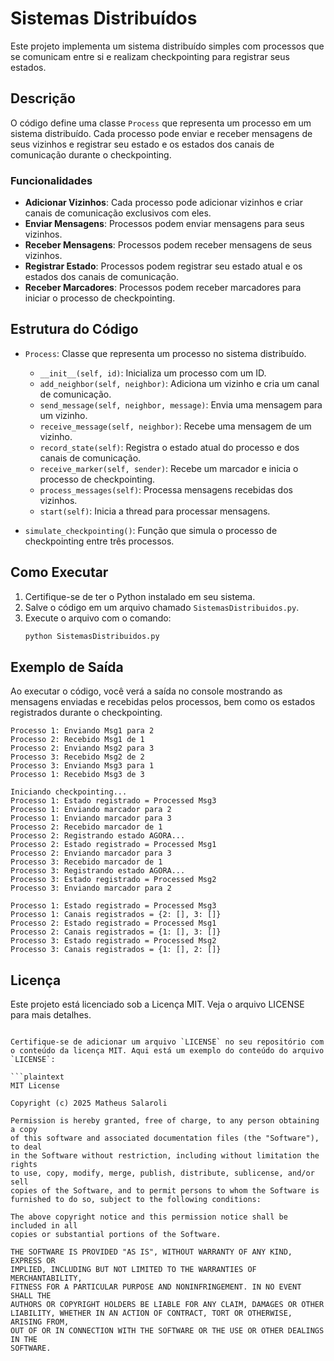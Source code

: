 # Sistemas Distribuídos

Este projeto implementa um sistema distribuído simples com processos que se comunicam entre si e realizam checkpointing para registrar seus estados.

## Descrição

O código define uma classe `Process` que representa um processo em um sistema distribuído. Cada processo pode enviar e receber mensagens de seus vizinhos e registrar seu estado e os estados dos canais de comunicação durante o checkpointing.

### Funcionalidades

- **Adicionar Vizinhos**: Cada processo pode adicionar vizinhos e criar canais de comunicação exclusivos com eles.
- **Enviar Mensagens**: Processos podem enviar mensagens para seus vizinhos.
- **Receber Mensagens**: Processos podem receber mensagens de seus vizinhos.
- **Registrar Estado**: Processos podem registrar seu estado atual e os estados dos canais de comunicação.
- **Receber Marcadores**: Processos podem receber marcadores para iniciar o processo de checkpointing.

## Estrutura do Código

- `Process`: Classe que representa um processo no sistema distribuído.
  - `__init__(self, id)`: Inicializa um processo com um ID.
  - `add_neighbor(self, neighbor)`: Adiciona um vizinho e cria um canal de comunicação.
  - `send_message(self, neighbor, message)`: Envia uma mensagem para um vizinho.
  - `receive_message(self, neighbor)`: Recebe uma mensagem de um vizinho.
  - `record_state(self)`: Registra o estado atual do processo e dos canais de comunicação.
  - `receive_marker(self, sender)`: Recebe um marcador e inicia o processo de checkpointing.
  - `process_messages(self)`: Processa mensagens recebidas dos vizinhos.
  - `start(self)`: Inicia a thread para processar mensagens.

- `simulate_checkpointing()`: Função que simula o processo de checkpointing entre três processos.

## Como Executar

1. Certifique-se de ter o Python instalado em seu sistema.
2. Salve o código em um arquivo chamado `SistemasDistribuidos.py`.
3. Execute o arquivo com o comando:
   ```sh
   python SistemasDistribuidos.py
   ```

## Exemplo de Saída

Ao executar o código, você verá a saída no console mostrando as mensagens enviadas e recebidas pelos processos, bem como os estados registrados durante o checkpointing.

```plaintext
Processo 1: Enviando Msg1 para 2
Processo 2: Recebido Msg1 de 1
Processo 2: Enviando Msg2 para 3
Processo 3: Recebido Msg2 de 2
Processo 3: Enviando Msg3 para 1
Processo 1: Recebido Msg3 de 3

Iniciando checkpointing...
Processo 1: Estado registrado = Processed Msg3
Processo 1: Enviando marcador para 2
Processo 1: Enviando marcador para 3
Processo 2: Recebido marcador de 1
Processo 2: Registrando estado AGORA...
Processo 2: Estado registrado = Processed Msg1
Processo 2: Enviando marcador para 3
Processo 3: Recebido marcador de 1
Processo 3: Registrando estado AGORA...
Processo 3: Estado registrado = Processed Msg2
Processo 3: Enviando marcador para 2

Processo 1: Estado registrado = Processed Msg3
Processo 1: Canais registrados = {2: [], 3: []}
Processo 2: Estado registrado = Processed Msg1
Processo 2: Canais registrados = {1: [], 3: []}
Processo 3: Estado registrado = Processed Msg2
Processo 3: Canais registrados = {1: [], 2: []}
```

## Licença

Este projeto está licenciado sob a Licença MIT. Veja o arquivo LICENSE para mais detalhes.
```

Certifique-se de adicionar um arquivo `LICENSE` no seu repositório com o conteúdo da licença MIT. Aqui está um exemplo do conteúdo do arquivo `LICENSE`:

```plaintext
MIT License

Copyright (c) 2025 Matheus Salaroli

Permission is hereby granted, free of charge, to any person obtaining a copy
of this software and associated documentation files (the "Software"), to deal
in the Software without restriction, including without limitation the rights
to use, copy, modify, merge, publish, distribute, sublicense, and/or sell
copies of the Software, and to permit persons to whom the Software is
furnished to do so, subject to the following conditions:

The above copyright notice and this permission notice shall be included in all
copies or substantial portions of the Software.

THE SOFTWARE IS PROVIDED "AS IS", WITHOUT WARRANTY OF ANY KIND, EXPRESS OR
IMPLIED, INCLUDING BUT NOT LIMITED TO THE WARRANTIES OF MERCHANTABILITY,
FITNESS FOR A PARTICULAR PURPOSE AND NONINFRINGEMENT. IN NO EVENT SHALL THE
AUTHORS OR COPYRIGHT HOLDERS BE LIABLE FOR ANY CLAIM, DAMAGES OR OTHER
LIABILITY, WHETHER IN AN ACTION OF CONTRACT, TORT OR OTHERWISE, ARISING FROM,
OUT OF OR IN CONNECTION WITH THE SOFTWARE OR THE USE OR OTHER DEALINGS IN THE
SOFTWARE.
```